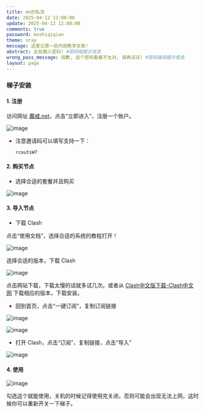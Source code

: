 ```yaml
---
title: mo的私货
date: 2025-04-12 12:00:00
update: 2025-04-12 12:00:00
comments: true
password: moshiqiqian
theme: xray
message: 这里记录一些内部教学文章!
abstract: 此处输入密码! #密码框提示信息
wrong_pass_message: 抱歉, 这个密码看着不太对, 请再试试! #密码错误提示信息
layout: page
---
```

### 梯子安装

#### 1. 注册

访问网址 [魔戒.net](https://xn--tsst36dsvs.com/)，点击“立即进入”，注册一个账户。

![image](https://moshiqiqian.github.io/picx-images-hosting/image.361s05fbym.webp)

- 注意邀请码可以填写支持一下：
  ```
  rcoutsW7
  ```

#### 2. 购买节点

- 选择合适的套餐并且购买

![image](https://moshiqiqian.github.io/picx-images-hosting/image.b93ud3f6b.webp)

#### 3. 导入节点

- 下载 Clash

点击“使用文档”，选择合适的系统的教程打开！

![image](https://moshiqiqian.github.io/picx-images-hosting/image.60ug5xz576.webp)

选择合适的版本，下载 Clash

![image](https://moshiqiqian.github.io/picx-images-hosting/image.77drejp1f6.webp)

点击网站下载，下载太慢的话就多试几次。或者从 [Clash中文版下载-Clash中文网](https://clashcn.com/clash-download-cn) 下载相应的版本，下载安装。

- 回到首页，点击“一键订阅”，复制订阅链接

![image](https://moshiqiqian.github.io/picx-images-hosting/image.4xuqv25ym1.webp)

![image](https://moshiqiqian.github.io/picx-images-hosting/image.70ajj455ww.webp)

- 打开 Clash，点击“订阅”，复制链接，点击“导入”

![image](https://moshiqiqian.github.io/picx-images-hosting/image.1e8t595a8u.webp)

#### 4. 使用

![image](https://moshiqiqian.github.io/picx-images-hosting/image.7snf0untoz.webp)

勾选这个就能使用，关机的时候记得使用完关闭，否则可能会出现无法上网，这时候你可以重新开关一下梯子。



